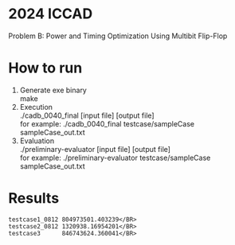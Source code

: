 # 2024 ICCAD</BR>
Problem B: Power and Timing Optimization Using Multibit Flip-Flop</BR>

# How to run</BR>
1. Generate exe binary</BR>
make</BR>
2. Execution</BR>
./cadb_0040_final [input file] [output file]</BR>
for example: ./cadb_0040_final testcase/sampleCase sampleCase_out.txt</BR>
3. Evaluation</BR>
./preliminary-evaluator [input file] [output file]</BR>
for example: ./preliminary-evaluator testcase/sampleCase sampleCase_out.txt</BR>

# Results</BR>
	testcase1_0812 804973501.403239</BR>
	testcase2_0812 1320938.16954201</BR>
	testcase3      846743624.360041</BR>
